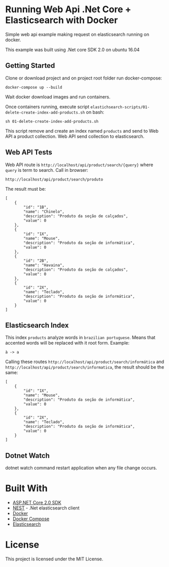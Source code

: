 # Running Web Api .Net Core + Elasticsearch with Docker
Simple web api example making request on elasticsearch running on docker.

This example was built using .Net core SDK 2.0 on ubuntu 16.04

## Getting Started
Clone or download project and on project root folder run docker-compose:

    docker-compose up --build

Wait docker download images and run containers.

Once containers running, execute script `elastichsearch-scripts/01-delete-create-index-add-products.sh` on bash:

    sh 01-delete-create-index-add-products.sh

This script remove and create an index named `products` and send to Web API a product collection. Web API send collection to elasticsearch.

## Web API Tests
Web API route is `http://localhost/api/product/search/{query}` where `query` is term to search. 
Call in browser:

    http://localhost/api/product/search/produto

The result must be:

```
[
    {
        "id": "1B",
        "name": "Chinelo",
        "description": "Produto da seção de calçados",
        "value": 0
    },
    {
        "id": "1X",
        "name": "Mouse",
        "description": "Produto da seção de informática",
        "value": 0
    },
    {
        "id": "2B",
        "name": "Havaina",
        "description": "Produto da seção de calçados",
        "value": 0
    },
    {
        "id": "2X",
        "name": "Teclado",
        "description": "Produto da seção de informática",
        "value": 0
    }
]
```

## Elasticsearch Index
This index `products` analyze words in `brazilian portuguese`. Means that accented words will be replaced with it root form. Example:

    à -> a

Calling these routes `http://localhost/api/product/search/informática` and `http://localhost/api/product/search/informatica`, the result should be the same:
```
[
    {
        "id": "1X",
        "name": "Mouse",
        "description": "Produto da seção de informática",
        "value": 0
    },
    {
        "id": "2X",
        "name": "Teclado",
        "description": "Produto da seção de informática",
        "value": 0
    }
]
```

## Dotnet Watch
dotnet watch command restart application when any file change occurs. 

# Built With
- [ASP.NET Core 2.0 SDK](https://github.com/aspnet/Home)
- [NEST](https://www.elastic.co/guide/en/elasticsearch/client/net-api/current/nest.html) - .Net elasticsearch client
- [Docker](https://www.docker.com/)
- [Docker Compose](https://docs.docker.com/compose/)
- [Elasticsearch](https://www.elastic.co/)

# License
This project is licensed under the MIT License.
